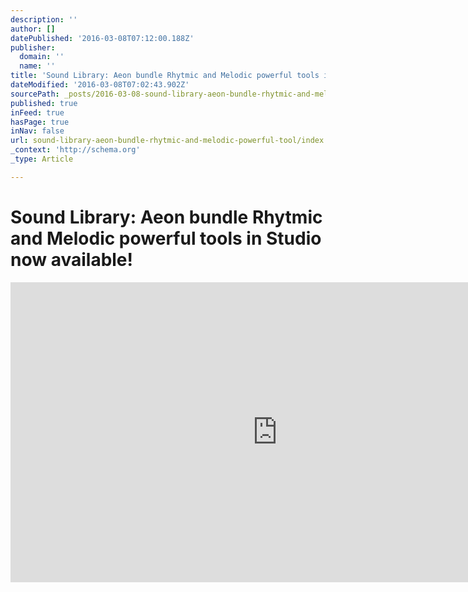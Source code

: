 ```yaml
---
description: ''
author: []
datePublished: '2016-03-08T07:12:00.188Z'
publisher:
  domain: ''
  name: ''
title: 'Sound Library: Aeon bundle Rhytmic and Melodic powerful tools in Studio now available!'
dateModified: '2016-03-08T07:02:43.902Z'
sourcePath: _posts/2016-03-08-sound-library-aeon-bundle-rhytmic-and-melodic-powerful-tool.md
published: true
inFeed: true
hasPage: true
inNav: false
url: sound-library-aeon-bundle-rhytmic-and-melodic-powerful-tool/index.html
_context: 'http://schema.org'
_type: Article

---
```

# Sound Library: Aeon bundle Rhytmic and Melodic powerful tools in Studio now available!

<iframe src="https://cdn.embedly.com/widgets/media.html?src=https%3A%2F%2Fwww.youtube.com%2Fembed%2F1HK6rK7upwg%3Ffeature%3Doembed&amp;url=https%3A%2F%2Fwww.youtube.com%2Fwatch%3Fv%3D1HK6rK7upwg&amp;image=https%3A%2F%2Fi.ytimg.com%2Fvi%2F1HK6rK7upwg%2Fhqdefault.jpg&amp;key=b7d04c9b404c499eba89ee7072e1c4f7&amp;type=text%2Fhtml&amp;schema=youtube" width="854" height="480" scrolling="no" frameborder="0" allowfullscreen="allowfullscreen" style=""></iframe>
